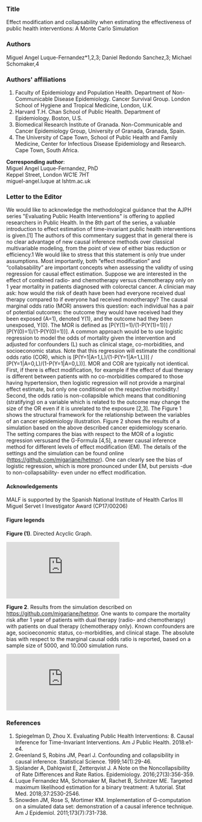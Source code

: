 ### Title  
Effect modification and collapsability when estimating the effectiveness of public health interventions: A Monte Carlo Simulation   

### Authors
Miguel Angel Luque-Fernandez*1,2,3; Daniel Redondo Sanchez,3; Michael Schomaker,4    

### Authors' affiliations  
1. Faculty of Epidemiology and Population Health. Department of Non-Communicable Disease Epidemiology. Cancer Survival Group. London School of Hygiene and Tropical Medicine, London, U.K.    
2. Harvard T.H. Chan School of Public Health. Department of Epidemiology. Boston, U.S.    
3. Biomedical Research Institute of Granada. Non-Communicable and Cancer Epidemiology Group, University of Granada, Granada, Spain.  
4. The University of Cape Town, School of Public Health and Family Medicine, Center for Infectious Disease Epidemiology and Research. Cape Town, South Africa.  

**Corresponding author**:  
Miguel Angel Luque-Fernandez, PhD  
Keppel Street, London WC1E 7HT    
miguel-angel.luque at lshtm.ac.uk  

### Letter to the Editor  
We would like to acknowledge the methodological guidance that the AJPH series "Evaluating Public Health Interventions" is offering to applied researchers in Public Health. In the 8th part of the series, a valuable introduction to effect estimation of time-invariant public health interventions is given.[1] The authors of this commentary suggest that in general there is no clear advantage of new causal inference methods over classical multivariable modeling, from the point of view of either bias reduction or efficiency.1 We would like to stress that this statement is only true under assumptions. Most importantly, both “effect modification” and “collabsability” are important concepts when assessing the validty of using regression for causal effect estimation. Suppose we are interested in the effect of combined radio- and chemotherapy  versus chemotherapy only on 1 year mortality in patients diagnosed with colorectal cancer.  A clinician may ask: how would the risk of death have been had everyone received dual therapy compared to if everyone had received monotherapy? The causal marginal odds ratio (MOR) answers this question: each individual has a pair of potential outcomes: the outcome they would have received had they been exposed (A=1), denoted Y(1), and the outcome had they been unexposed, Y(0). The MOR is defined as [P(Y(1)=1)/(1-P(Y(1)=1))] / [P(Y(0)=1)/(1-P(Y(0)=1))]. A common approach would be to use logistic regression to model the odds of mortality given the intervention and adjusted for confounders (L) such as clinical stage, co-morbidities, and socioeconomic status. Note that this regression will estimate the conditional odds ratio (COR), which is [P(Y=1|A=1,L)/(1-P(Y=1|A=1,L))] / [P(Y=1|A=0,L)/(1-P(Y=1|A=0,L))]. MOR and COR are typically not identical. First, if there is effect modification, for example if the effect of dual therapy is different between patients with no co-morbidities compared to those having hypertension, then logistic regression will not provide a marginal effect estimate, but only one conditional on the respective morbidity.! Second, the odds ratio is non-collapsible which means that conditioning (stratifying) on a variable which is related to the outcome may change the size of the OR even if it is unrelated to the exposure [2,3]. The Figure 1 shows the structural framework for the relationship between the variables of an cancer epidemiology illustration. Figure 2 shows the results of a simulation based on the above described cancer epidemiology scenario. The setting compares the bias with respect to the MOR of a logistic regression versusand the G-Formula [4,5], a newer causal inference method for different levels of effect modification (EM). The details of the settings and the simulation can be found online (https://github.com/migariane/hetmor). One can clearly see the bias of logistic regression, which is more pronounced under EM, but persists -due to non-collapsability- even under no effect modification.  

#### Acknowledgements
MALF is supported by the Spanish National Institute of Health Carlos III Miguel Servet I Investigator Award (CP17/00206)  

#### Figure legends
**Figure (1)**. Directed Acyclic Graph.  

![Figure Link](https://github.com/migariane/hetmor/blob/master/Figure1.pdf)  

**Figure 2**.  Results from the simulation described on https://github.com/migariane/hetmor. One wants to compare the mortality risk after 1 year of patients with dual therapy (radio- and chemotherapy) with patients on dual therapy (chemotherapy only). Known confounders are age, socioeconomic status, co-morbidities, and clinical stage. The absolute bias with respect to the marginal causal odds ratio is reported, based on a sample size of 5000, and 10.000 simulation runs.   

![Figure Link](https://github.com/migariane/hetmor/blob/master/Figure2.pdf)  

### References
1.	Spiegelman D, Zhou X. Evaluating Public Health Interventions: 8. Causal Inference for Time-Invariant Interventions. Am J Public Health. 2018:e1-e4.  
2.	Greenland S, Robins JM, Pearl J. Confounding and collapsibility in causal inference. Statistical Science. 1999;14(1):29-46.  
3.	Sjolander A, Dahlqwist E, Zetterqvist J. A Note on the Noncollapsibility of Rate Differences and Rate Ratios. Epidemiology. 2016;27(3):356-359.  
4.	Luque Fernandez MA, Schomaker M, Rachet B, Schnitzer ME. Targeted maximum likelihood estimation for a binary treatment: A tutorial. Stat Med. 2018;37:2530-2546.  
5.	Snowden JM, Rose S, Mortimer KM. Implementation of G-computation on a simulated data set: demonstration of a causal inference technique. Am J Epidemiol. 2011;173(7):731-738.  

